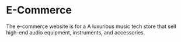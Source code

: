 # E-Commerce

The e-commerce website is for a A luxurious music tech store that sell high-end audio equipment, instruments, and accessories.
